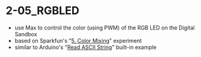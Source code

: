 # 2-05_RGBLED

- use Max to control the color (using PWM) of the RGB LED on the Digital Sandbox
- based on Sparkfun's "[5. Color Mixing](https://learn.sparkfun.com/tutorials/digital-sandbox-arduino-companion/5-color-mixing)" experiment
- similar to Arduino's "[Read ASCII String](https://docs.arduino.cc/built-in-examples/communication/ReadASCIIString)" built-in example

